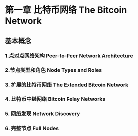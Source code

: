 <p align="center"><h1>第一章 比特币网络 The Bitcoin Network</h1></p>

<h2>基本概念</h2>

<h3> 1.点对点网络架构 Peer-to-Peer Network Architecture</h3>

<h3> 2.节点类型和角色 Node Types and Roles </h3>

<h3> 3. 扩展的比特币网络 The Extended Bitcoin Network </h3>

<h3> 4. 比特币中继网络 Bitcoin Relay Networks </h3>

<h3> 5. 网络发现 Network Discovery </h3>

<h3> 6. 完整节点 Full Nodes </h3>

